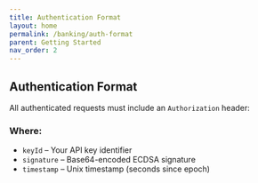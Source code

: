 ```yaml
---
title: Authentication Format
layout: home
permalink: /banking/auth-format
parent: Getting Started
nav_order: 2
---
```


## Authentication Format

All authenticated requests must include an `Authorization` header:

### Where:

- `keyId` – Your API key identifier
- `signature` – Base64-encoded ECDSA signature
- `timestamp` – Unix timestamp (seconds since epoch)
